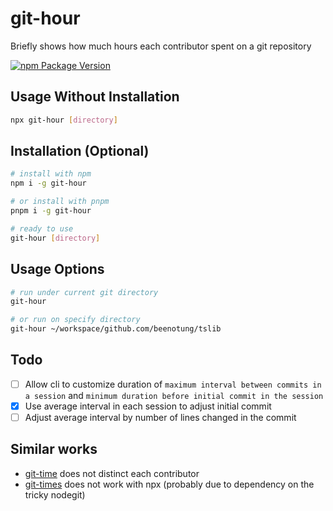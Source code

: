 # git-hour

Briefly shows how much hours each contributor spent on a git repository

[![npm Package Version](https://img.shields.io/npm/v/git-hour.svg?maxAge=2592000)](https://www.npmjs.com/package/git-hour)

## Usage Without Installation
```bash
npx git-hour [directory]
```

## Installation (Optional)
```bash
# install with npm
npm i -g git-hour

# or install with pnpm
pnpm i -g git-hour

# ready to use
git-hour [directory]
```

## Usage Options
```bash
# run under current git directory
git-hour

# or run on specify directory
git-hour ~/workspace/github.com/beenotung/tslib
```

## Todo
- [ ] Allow cli to customize duration of `maximum interval between commits in a session` and `minimum duration before initial commit in the session`
- [x] Use average interval in each session to adjust initial commit
- [ ] Adjust average interval by number of lines changed in the commit

## Similar works
- [git-time](https://github.com/vmf91/git-time) does not distinct each contributor
- [git-times](https://github.com/kimmobrunfeldt/git-hours) does not work with npx (probably due to dependency on the tricky nodegit)


